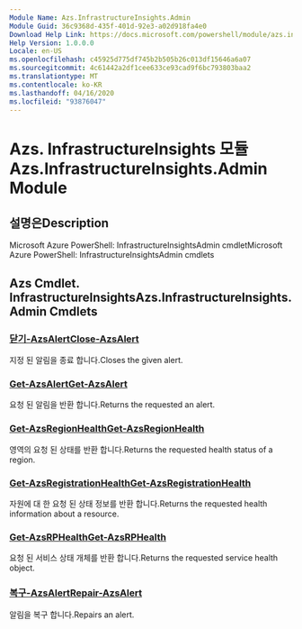 ```yaml
---
Module Name: Azs.InfrastructureInsights.Admin
Module Guid: 36c9368d-435f-401d-92e3-a02d918fa4e0
Download Help Link: https://docs.microsoft.com/powershell/module/azs.infrastructureinsights.admin
Help Version: 1.0.0.0
Locale: en-US
ms.openlocfilehash: c45925d775df745b2b505b26c013df15646a6a07
ms.sourcegitcommit: 4c61442a2df1cee633ce93cad9f6bc793803baa2
ms.translationtype: MT
ms.contentlocale: ko-KR
ms.lasthandoff: 04/16/2020
ms.locfileid: "93876047"
---
```

# <span data-ttu-id="723da-101">Azs. InfrastructureInsights 모듈</span><span class="sxs-lookup"><span data-stu-id="723da-101">Azs.InfrastructureInsights.Admin Module</span></span>
## <span data-ttu-id="723da-102">설명은</span><span class="sxs-lookup"><span data-stu-id="723da-102">Description</span></span>
<span data-ttu-id="723da-103">Microsoft Azure PowerShell: InfrastructureInsightsAdmin cmdlet</span><span class="sxs-lookup"><span data-stu-id="723da-103">Microsoft Azure PowerShell: InfrastructureInsightsAdmin cmdlets</span></span>

## <span data-ttu-id="723da-104">Azs Cmdlet. InfrastructureInsights</span><span class="sxs-lookup"><span data-stu-id="723da-104">Azs.InfrastructureInsights.Admin Cmdlets</span></span>
### [<span data-ttu-id="723da-105">닫기-AzsAlert</span><span class="sxs-lookup"><span data-stu-id="723da-105">Close-AzsAlert</span></span>](Close-AzsAlert.md)
<span data-ttu-id="723da-106">지정 된 알림을 종료 합니다.</span><span class="sxs-lookup"><span data-stu-id="723da-106">Closes the given alert.</span></span>

### [<span data-ttu-id="723da-107">Get-AzsAlert</span><span class="sxs-lookup"><span data-stu-id="723da-107">Get-AzsAlert</span></span>](Get-AzsAlert.md)
<span data-ttu-id="723da-108">요청 된 알림을 반환 합니다.</span><span class="sxs-lookup"><span data-stu-id="723da-108">Returns the requested an alert.</span></span>

### [<span data-ttu-id="723da-109">Get-AzsRegionHealth</span><span class="sxs-lookup"><span data-stu-id="723da-109">Get-AzsRegionHealth</span></span>](Get-AzsRegionHealth.md)
<span data-ttu-id="723da-110">영역의 요청 된 상태를 반환 합니다.</span><span class="sxs-lookup"><span data-stu-id="723da-110">Returns the requested health status of a region.</span></span>

### [<span data-ttu-id="723da-111">Get-AzsRegistrationHealth</span><span class="sxs-lookup"><span data-stu-id="723da-111">Get-AzsRegistrationHealth</span></span>](Get-AzsRegistrationHealth.md)
<span data-ttu-id="723da-112">자원에 대 한 요청 된 상태 정보를 반환 합니다.</span><span class="sxs-lookup"><span data-stu-id="723da-112">Returns the requested health information about a resource.</span></span>

### [<span data-ttu-id="723da-113">Get-AzsRPHealth</span><span class="sxs-lookup"><span data-stu-id="723da-113">Get-AzsRPHealth</span></span>](Get-AzsRPHealth.md)
<span data-ttu-id="723da-114">요청 된 서비스 상태 개체를 반환 합니다.</span><span class="sxs-lookup"><span data-stu-id="723da-114">Returns the requested service health object.</span></span>

### [<span data-ttu-id="723da-115">복구-AzsAlert</span><span class="sxs-lookup"><span data-stu-id="723da-115">Repair-AzsAlert</span></span>](Repair-AzsAlert.md)
<span data-ttu-id="723da-116">알림을 복구 합니다.</span><span class="sxs-lookup"><span data-stu-id="723da-116">Repairs an alert.</span></span>

